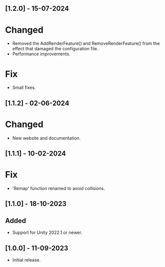 ## [1.2.0] - 15-07-2024

# Changed
- Removed the AddRenderFeature() and RemoveRenderFeature() from the effect that damaged the configuration file.
- Performance improvements.

# Fix
- Small fixes.

## [1.1.2] - 02-06-2024

# Changed
- New website and documentation.

## [1.1.1] - 10-02-2024

# Fix
- 'Remap' function renamed to avoid collisions.

## [1.1.0] - 18-10-2023

## Added
- Support for Unity 2022.1 or newer.

## [1.0.0] - 11-09-2023

- Initial release.